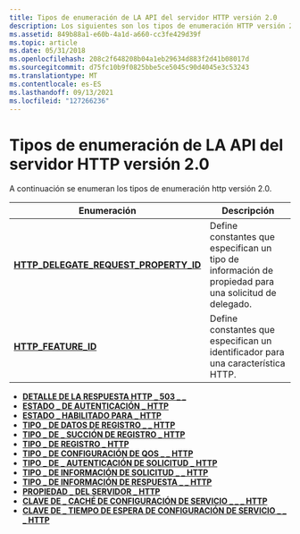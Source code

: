 ```yaml
---
title: Tipos de enumeración de LA API del servidor HTTP versión 2.0
description: Los siguientes son los tipos de enumeración HTTP versión 2.0 HTTP \_ 503 \_ RESPONSE \_ VERBOSITYHTTP \_ AUTH STATUSHTTP ENABLED \_ \_ \_ STATEHTTP LOG DATA \_ \_ \_ TYPEHTTP \_ LOGGING \_ ROLLOVER \_ TYPEHTTP \_ LOGGING \_ TYPEHTTP \_ QOS SETTING \_ \_ TYPEHTTP REQUEST \_ \_ AUTH \_ TYPEHTTP REQUEST INFO \_ TYPEHTTP RESPONSE INFO \_ \_ \_ \_ \_ TYPEHTTP SERVER \_ \_ PROPERTYHTTP SERVICE CONFIG CACHE \_ \_ \_ \_ KEYHTTP \_ SERVICE CONFIG \_ TIMEOUT \_ \_ KEY
ms.assetid: 849b88a1-e60b-4a1d-a660-cc3fe429d39f
ms.topic: article
ms.date: 05/31/2018
ms.openlocfilehash: 208c2f648208b04a1eb29634d883f2d41b08017d
ms.sourcegitcommit: d75fc10b9f0825bbe5ce5045c90d4045e3c53243
ms.translationtype: MT
ms.contentlocale: es-ES
ms.lasthandoff: 09/13/2021
ms.locfileid: "127266236"
---
```

# <a name="http-server-api-version-20-enumeration-types"></a>Tipos de enumeración de LA API del servidor HTTP versión 2.0

A continuación se enumeran los tipos de enumeración http versión 2.0.

| Enumeración | Descripción |
|-|-|
| [**HTTP_DELEGATE_REQUEST_PROPERTY_ID**](/windows/win32/api/http/ne-http-http_delegate_request_property_id) | Define constantes que especifican un tipo de información de propiedad para una solicitud de delegado. |
| [**HTTP_FEATURE_ID**](/windows/win32/api/http/ne-http-http_feature_id) | Define constantes que especifican un identificador para una característica HTTP. |

-   [**DETALLE DE LA RESPUESTA HTTP \_ 503 \_ \_**](/windows/desktop/api/Http/ne-http-http_503_response_verbosity)
-   [**ESTADO \_ DE AUTENTICACIÓN \_ HTTP**](/windows/desktop/api/Http/ne-http-http_auth_status)
-   [**ESTADO \_ HABILITADO PARA \_ HTTP**](/windows/desktop/api/Http/ne-http-http_enabled_state)
-   [**TIPO \_ DE DATOS DE REGISTRO \_ \_ HTTP**](/windows/desktop/api/Http/ne-http-http_log_data_type)
-   [**TIPO \_ DE \_ SUCCIÓN DE REGISTRO \_ HTTP**](/windows/desktop/api/Http/ne-http-http_logging_rollover_type)
-   [**TIPO \_ DE REGISTRO \_ HTTP**](/windows/desktop/api/Http/ne-http-http_logging_type)
-   [**TIPO \_ DE CONFIGURACIÓN DE QOS \_ \_ HTTP**](/windows/desktop/api/Http/ne-http-http_qos_setting_type)
-   [**TIPO \_ DE \_ AUTENTICACIÓN DE SOLICITUD \_ HTTP**](/windows/desktop/api/Http/ne-http-http_request_auth_type)
-   [**TIPO \_ DE INFORMACIÓN DE SOLICITUD \_ \_ HTTP**](/windows/desktop/api/Http/ne-http-http_request_info_type)
-   [**TIPO \_ DE INFORMACIÓN DE RESPUESTA \_ \_ HTTP**](/windows/desktop/api/Http/ne-http-http_response_info_type)
-   [**PROPIEDAD \_ DEL SERVIDOR \_ HTTP**](/windows/desktop/api/Http/ne-http-http_server_property)
-   [**CLAVE DE \_ CACHÉ DE CONFIGURACIÓN DE SERVICIO \_ \_ \_ HTTP**](/windows/desktop/api/Http/ne-http-http_service_config_cache_key)
-   [**CLAVE DE \_ TIEMPO DE ESPERA DE CONFIGURACIÓN DE SERVICIO \_ \_ \_ HTTP**](/windows/desktop/api/Http/ne-http-http_service_config_timeout_key)
